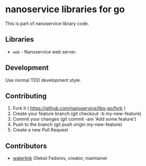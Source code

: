 # nanoservice libraries for go

This is part of nanoservice library code.

## Libraries

- `web` - Nanoservice web server.

## Development

Use normal TDD development style.

## Contributing

1. Fork it ( https://github.com/nanoservice/libs-go/fork )
1. Create your feature branch (git checkout -b my-new-feature)
1. Commit your changes (git commit -am 'Add some feature')
1. Push to the branch (git push origin my-new-feature)
1. Create a new Pull Request

## Contributors

* [waterlink](https://github.com/waterlink) Oleksii Fedorov, creator, maintainer
